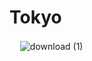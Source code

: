 # Tokyo
ㅤ
![download (1)](https://user-images.githubusercontent.com/117323783/199629021-e75d8b9b-5a6d-4db0-b814-9fc351e8d14b.gif)
